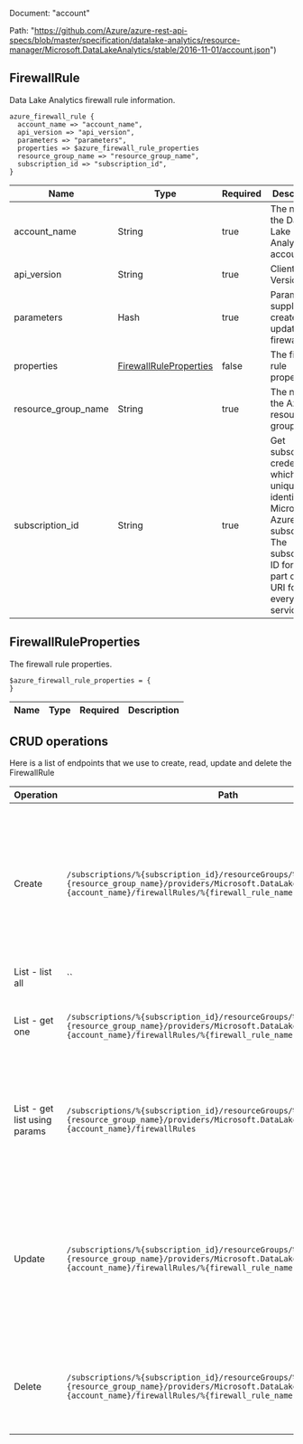 Document: "account"


Path: "https://github.com/Azure/azure-rest-api-specs/blob/master/specification/datalake-analytics/resource-manager/Microsoft.DataLakeAnalytics/stable/2016-11-01/account.json")

## FirewallRule

Data Lake Analytics firewall rule information.

```puppet
azure_firewall_rule {
  account_name => "account_name",
  api_version => "api_version",
  parameters => "parameters",
  properties => $azure_firewall_rule_properties
  resource_group_name => "resource_group_name",
  subscription_id => "subscription_id",
}
```

| Name        | Type           | Required       | Description       |
| ------------- | ------------- | ------------- | ------------- |
|account_name | String | true | The name of the Data Lake Analytics account. |
|api_version | String | true | Client Api Version. |
|parameters | Hash | true | Parameters supplied to create or update the firewall rule. |
|properties | [FirewallRuleProperties](#firewallruleproperties) | false | The firewall rule properties. |
|resource_group_name | String | true | The name of the Azure resource group. |
|subscription_id | String | true | Get subscription credentials which uniquely identify Microsoft Azure subscription. The subscription ID forms part of the URI for every service call. |
        
## FirewallRuleProperties

The firewall rule properties.

```puppet
$azure_firewall_rule_properties = {
}
```

| Name        | Type           | Required       | Description       |
| ------------- | ------------- | ------------- | ------------- |



## CRUD operations

Here is a list of endpoints that we use to create, read, update and delete the FirewallRule

| Operation | Path | Verb | Description | OperationID |
| ------------- | ------------- | ------------- | ------------- | ------------- |
|Create|`/subscriptions/%{subscription_id}/resourceGroups/%{resource_group_name}/providers/Microsoft.DataLakeAnalytics/accounts/%{account_name}/firewallRules/%{firewall_rule_name}`|Put|Creates or updates the specified firewall rule. During update, the firewall rule with the specified name will be replaced with this new firewall rule.|FirewallRules_CreateOrUpdate|
|List - list all|``||||
|List - get one|`/subscriptions/%{subscription_id}/resourceGroups/%{resource_group_name}/providers/Microsoft.DataLakeAnalytics/accounts/%{account_name}/firewallRules/%{firewall_rule_name}`|Get|Gets the specified Data Lake Analytics firewall rule.|FirewallRules_Get|
|List - get list using params|`/subscriptions/%{subscription_id}/resourceGroups/%{resource_group_name}/providers/Microsoft.DataLakeAnalytics/accounts/%{account_name}/firewallRules`|Get|Lists the Data Lake Analytics firewall rules within the specified Data Lake Analytics account.|FirewallRules_ListByAccount|
|Update|`/subscriptions/%{subscription_id}/resourceGroups/%{resource_group_name}/providers/Microsoft.DataLakeAnalytics/accounts/%{account_name}/firewallRules/%{firewall_rule_name}`|Put|Creates or updates the specified firewall rule. During update, the firewall rule with the specified name will be replaced with this new firewall rule.|FirewallRules_CreateOrUpdate|
|Delete|`/subscriptions/%{subscription_id}/resourceGroups/%{resource_group_name}/providers/Microsoft.DataLakeAnalytics/accounts/%{account_name}/firewallRules/%{firewall_rule_name}`|Delete|Deletes the specified firewall rule from the specified Data Lake Analytics account|FirewallRules_Delete|
